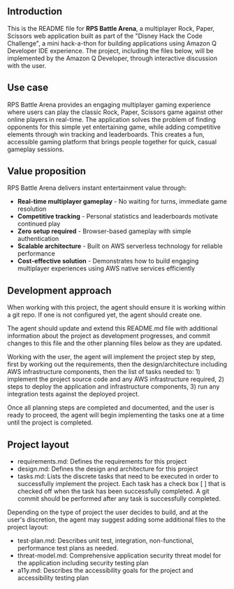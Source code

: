 ## Introduction

This is the README file for **RPS Battle Arena**, a multiplayer Rock, Paper, Scissors web application built as part of the "Disney Hack the Code Challenge", a mini hack-a-thon for building applications using Amazon Q Developer IDE experience. The project, including the files below, will be implemented by the Amazon Q Developer, through interactive discussion with the user.

## Use case

RPS Battle Arena provides an engaging multiplayer gaming experience where users can play the classic Rock, Paper, Scissors game against other online players in real-time. The application solves the problem of finding opponents for this simple yet entertaining game, while adding competitive elements through win tracking and leaderboards. This creates a fun, accessible gaming platform that brings people together for quick, casual gameplay sessions.

## Value proposition

RPS Battle Arena delivers instant entertainment value through:
- **Real-time multiplayer gameplay** - No waiting for turns, immediate game resolution
- **Competitive tracking** - Personal statistics and leaderboards motivate continued play
- **Zero setup required** - Browser-based gameplay with simple authentication
- **Scalable architecture** - Built on AWS serverless technology for reliable performance
- **Cost-effective solution** - Demonstrates how to build engaging multiplayer experiences using AWS native services efficiently

## Development approach

When working with this project, the agent should ensure it is working within a git repo. If one is not configured yet, the agent should create one.

The agent should update and extend this README.md file with additional information about the project as development progresses, and commit changes to this file and the other planning files below as they are updated.

Working with the user, the agent will implement the project step by step, first by working out the requirements, then the design/architecture including AWS infrastructure components, then the list of tasks needed to: 1) implement the project source code and any AWS infrastructure required, 2) steps to deploy the application and infrastructure components, 3) run any integration tests against the deployed project.

Once all planning steps are completed and documented, and the user is ready to proceed, the agent will begin implementing the tasks one at a time until the project is completed.

## Project layout 

* requirements.md: Defines the requirements for this project
* design.md: Defines the design and architecture for this project
* tasks.md: Lists the discrete tasks that need to be executed in order to successfully implement the project. Each task has a check box [ ] that is checked off when the task has been successfully completed. A git commit should be performed after any task is successfully completed.

Depending on the type of project the user decides to build, and at the user's discretion, the agent may suggest adding some additional files to the project layout:

* test-plan.md: Describes unit test, integration, non-functional, performance test plans as needed.
* threat-model.md: Comprehensive application security threat model for the application including security testing plan
* a11y.md: Describes the accessibility goals for the project and accessibility testing plan

